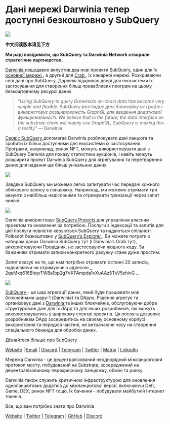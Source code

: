 # Дані мережі Darwinia тепер доступні безкоштовно у SubQuery

![](https://miro.medium.com/max/1400/0*7_sagAfI_wTKePuH)

**中文阅读版本请见下方**

**Ми раді повідомити, що SubQuery та Darwinia Network створили стратегічне партнерство.**

[ Darwinia ](https://darwinia.network/) нещодавно випустив два нові проекти SubQuery, один для їх [ основної мережі ](https://explorer.subquery.network/subquery/darwinia-network/darwinia), а другий для [ Crab ](https://explorer.subquery.network/subquery/darwinia-network/crab), їх канарної мережі. Розкриваючи свої дані про SubQuery, Дарвінія відкриває двері для екосистеми їх застосування для створення більш привабливих програм на цьому безкоштовному ресурсі даних.

> _"Using SubQuery to query Darwinia’s on-chain data has become very simple and flexible. SubQuery розглядає дані блокчейну як графік і використовує розширюваність GraphQL для введення додаткової функціональності. We believe that in the future, the data interface on the substrate chain will mainly use GraphQL, SubQuery is making this a reality"_ — Darwinia

[ Сервіс SubQuery ](https://subquery.network/) допомагає Darwinia розблокувати дані ланцюга та зробити їх більш доступними для екосистеми їх застосування. Програми, наприклад, ринок NFT, можуть використовувати дані з SubQuery Darwnia для показу статистики аукціонів, і навіть можуть розширити проект Darwinia SubQuery для агрегування та перетворення даних для надання ще більш унікальних даних.

![](https://miro.medium.com/max/1400/0*n2sGrQWOkIFXxMnq)

Завдяки SubQuery ми можемо легко запитувати час передачі кожного облікового запису в ланцюжку. Наприклад, ми можемо отримати три акаунти з найбільш надісланими та отримувати транзакції через запит нижче:

![](https://miro.medium.com/max/1400/0*gfS6ksjUL9fR9XA7)

Darwinia використовує [ SubQuery Projects ](https://project.subquery.network/) для управління власним проектом та оновлення за потребою. Послуги з індексації та запитів для цієї послуги повністю керуються SubQuery та надаються спільноті Polkadot безкоштовно у [ SubQuery’s Explorer ](https://explorer.subquery.network/). Ви можете пограти з набором даних Darwinia SubQuery тут (і Darwinia’s Crab тут), використовуючи Провідник, не застосовуючи жодного коду. За бажанням отримати записи конкретного рахунку стане дуже простим.

Запит вказує на те, що нам потрібно отримати останні 20 записів, надсилаючи чи отримуючи з адресою _ 2qeMxq616BhqvTW8a1bp2g7VKPAmpda1vXuAAz5TxV5ehivG _.

![](https://miro.medium.com/max/1400/0*z-9giNk4RnhxliYy)

[ SubQuery ](https://subquery.network/) - це шар агрегації даних, який буде працювати між блокчейнами шару-1 (Darwinia) та DApps. Рішення агрегує та організовує дані з [ Darwinia ](https://darwinia.network/) та інших блокчейнів, обслуговуючи добре структуровані дані для їх dApp та для інших розробників, які можуть використовуватись у широкому спектрі проектів. Ця послуга дозволяє розробникам DApp зосередитись на своєму основному корпусі використання та передній частині, не витрачаючи часу на створення спеціального бекенда для обробки даних.

Дізнайтеся більше про SubQuery

[Website](https://subquery.network/) | [Email](mailto:hello@subquery.network) | [Discord](https://discord.com/invite/78zg8aBSMG) | [Telegram](https://t.me/subquerynetwork) | [Twitter](https://twitter.com/subquerynetwork) | [Matrix](https://matrix.to/#/#subquery:matrix.org) | [LinkedIn](https://www.linkedin.com/company/subquery)

Мережа Darwinia - це децентралізований неоднорідний міжланцюговий протокол мосту, побудований на Substrate, зосереджений на децентралізованому перехресному ланцюжку, обміні та ринку.

Darwinia також служить критичною інфраструктурою для оновлення одноланцюгових додатків до міжланцюгової версії, включаючи Defi, Game, DEX, ринок NFT тощо. Їх бачення - побудувати майбутній Інтернет токенів.

Все, що вам потрібно знати про Darwinia

[Website](https://darwinia.network/) | [Twitter](https://twitter.com/DarwiniaNetwork) | [Telegram](https://t.me/DarwiniaNetwork) | [GitHub](https://github.com/darwinia-network) | [Discord](https://discord.gg/KMZVeyM)
